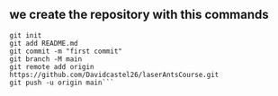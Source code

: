 ## we create the repository with this commands

```echo "# laserAntsCourse" >> README.md
git init
git add README.md
git commit -m "first commit"
git branch -M main
git remote add origin https://github.com/Davidcastel26/laserAntsCourse.git
git push -u origin main```



